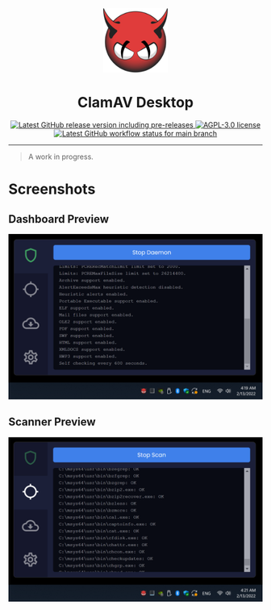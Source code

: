 <p align="center">
  <img alt="ClamAV Desktop Logo" height="128" src="assets/images/logo-clamav.svg" />
  <h1 align="center">ClamAV Desktop</h1>
</p>

<p align="center">
  <a aria-label="Go to the latest Github release" href="https://github.com/ivangabriele/clamav-desktop/releases">
    <img alt="Latest GitHub release version including pre-releases" src="https://img.shields.io/github/v/release/ivangabriele/clamav-desktop?include_prereleases&sort=semver&style=for-the-badge&labelColor=000">
  </a>
  <a aria-label="Open the AGPL-3.0 license" href="https://github.com/ivangabriele/clamav-desktop/blob/main/LICENSE">
    <img alt="AGPL-3.0 license" src="https://img.shields.io/github/license/ivangabriele/clamav-desktop?style=for-the-badge&labelColor=000">
  </a>
  <a aria-label="Go to the list of main branch workflows" href="https://github.com/ivangabriele/clamav-desktop/actions/workflows/main.yml?query=branch%3Amain">
    <img alt="Latest GitHub workflow status for main branch" src="https://img.shields.io/github/workflow/status/ivangabriele/clamav-desktop/Main/main?style=for-the-badge&labelColor=000">
  </a>
</p>

---

> A work in progress.

# Screenshots

## Dashboard Preview

![ClamAV Desktop Dashboard](/docs/screenshot-dashboard.png)

## Scanner Preview

![ClamAV Desktop Scanner](/docs/screenshot-scanner.png)
